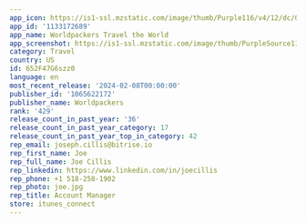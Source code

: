 ```yaml
---
app_icon: https://is1-ssl.mzstatic.com/image/thumb/Purple116/v4/12/dc/0c/12dc0cad-08af-5936-ad4c-cbce1e72da10/AppIcon-0-1x_U007emarketing-0-5-0-85-220.png/1024x1024bb.png
app_id: '1133172689'
app_name: Worldpackers Travel the World
app_screenshot: https://is1-ssl.mzstatic.com/image/thumb/PurpleSource116/v4/07/87/15/078715c5-4a5e-3560-2dc4-93e93d3a11da/ee7e9a8a-707e-4990-9b24-eb6f774544da_16.jpg/1242x2688bb.png
category: Travel
country: US
id: 652F47G6szz0
language: en
most_recent_release: '2024-02-08T00:00:00'
publisher_id: '1065622172'
publisher_name: Worldpackers
rank: '429'
release_count_in_past_year: '36'
release_count_in_past_year_category: 17
release_count_in_past_year_top_in_category: 42
rep_email: joseph.cillis@bitrise.io
rep_first_name: Joe
rep_full_name: Joe Cillis
rep_linkedin: https://www.linkedin.com/in/joecillis
rep_phone: +1 518-258-1902
rep_photo: joe.jpg
rep_title: Account Manager
store: itunes_connect
---
```


